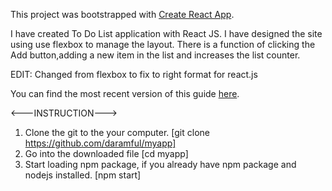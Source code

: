 This project was bootstrapped with [Create React App](https://github.com/facebookincubator/create-react-app).

I have created To Do List application with React JS. I have designed the site using use flexbox to manage the layout. There is a function of clicking the Add button,adding a new item in the list and increases the list counter.

EDIT: Changed from flexbox to fix to right format for react.js

You can find the most recent version of this guide [here](https://github.com/facebookincubator/create-react-app/blob/master/packages/react-scripts/template/README.md).

<---INSTRUCTION--->
1) Clone the git to the your computer. [git clone https://github.com/daramful/myapp]
2) Go into the downloaded file [cd myapp]
3) Start loading npm package, if you already have npm package and nodejs installed. [npm start]
